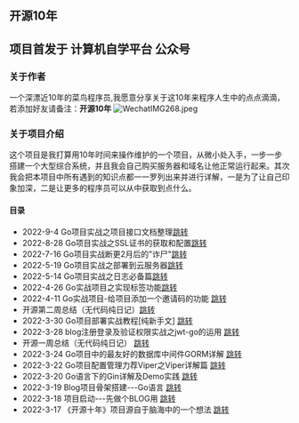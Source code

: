 ## 开源10年 
 项目首发于 **计算机自学平台** 公众号
---
### 关于作者
一个深漂近10年的菜鸟程序员,我愿意分享关于这10年来程序人生中的点点滴滴，若添加好友请备注：**开源10年**
![WechatIMG268.jpeg](https://s2.loli.net/2022/03/22/6SmsB8vZhq2irXR.jpg)

### 关于项目介绍
这个项目是我打算用10年时间来操作维护的一个项目，从微小处入手，一步一步搭建一个大型综合系统，并且我会自己购买服务器和域名让他正常运行起来。其次我会把本项目中所有遇到的知识点都一一罗列出来并进行详解，一是为了让自己印象加深，二是让更多的程序员可以从中获取到点什么。

#### 目录

- 2022-9-4 Go项目实战之项目接口文档整理[跳转](doc/项目接口文档.md)
- 2022-8-28 Go项目实战之SSL证书的获取和配置[跳转](doc/SSL证书的获取和配置.md)
- 2022-7-16 Go项目实战断更2月后的"诈尸"[跳转](doc/Go项目实战断更2月后的"诈尸".md)
- 2022-5-19 Go项目实战之部署到云服务器[跳转](doc/Go项目实战之部署到云服务器.md)
- 2022-5-14 Go项目实战之日志必备篇[跳转](doc/Go项目实战之日志必备篇.md)
- 2022-4-26 Go实战项目之实现标签功能[跳转](doc/Go实战项目之实现标签功能.md)
- 2022-4-11 Go实战项目-给项目添加一个邀请码的功能 [跳转](doc/Go实战项目-给项目添加一个邀请码的功能.md)
- 开源第二周总结（无代码纯日记）[跳转](doc/开源项目第二周总结（无代码纯日记）.md)
- 2022-3-30 Go项目部署实战教程[纯新手文] [跳转](doc/Go项目部署实战教程[纯新手文].md)
- 2022-3-28 blog注册登录及验证权限实战之jwt-go的运用 [跳转](doc/blog注册登录及验证权限实战之jwt-go的运用.md)
- 开源一周总结（无代码纯日记） [跳转](doc/开源一周总结(无代码纯日记).md)
- 2022-3-24 Go项目中的最友好的数据库中间件GORM详解 [跳转](doc/Go项目中的最友好的数据库中间件GORM详解.md)
- 2022-3-22 Go项目配置管理力荐Viper之Viper详解篇 [跳转](doc/Go项目配置管理力荐Viper之Viper详解篇.md)
- 2022-3-20 Go语言下的Gin详解及Demo实践 [跳转](doc/Go语言下的Gin详解及Demo实践.md)
- 2022-3-19 Blog项目骨架搭建---Go语言 [跳转](doc/Blog项目骨架搭建---Go语言.md)
- 2022-3-18 项目启动---先做个BLOG用 [跳转](doc/项目启动---先做个BLOG用.md)
- 2022-3-17 《开源十年》项目源自于脑海中的一个想法  [跳转](doc/《开源十年》项目源自于脑海中的一个想法.md)

